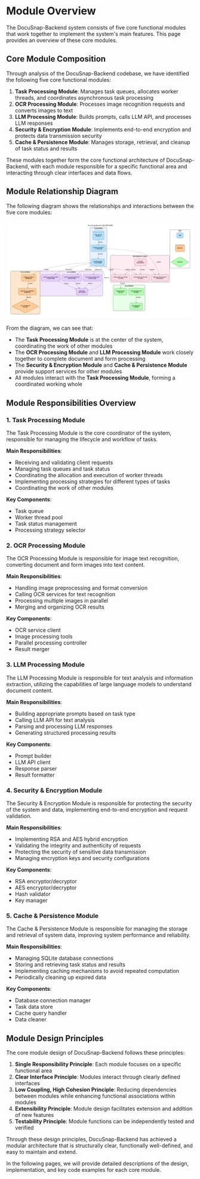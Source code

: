 # Module Overview

The DocuSnap-Backend system consists of five core functional modules that work together to implement the system's main features. This page provides an overview of these core modules.

## Core Module Composition

Through analysis of the DocuSnap-Backend codebase, we have identified the following five core functional modules:

1. **Task Processing Module**: Manages task queues, allocates worker threads, and coordinates asynchronous task processing
2. **OCR Processing Module**: Processes image recognition requests and converts images to text
3. **LLM Processing Module**: Builds prompts, calls LLM API, and processes LLM responses
4. **Security & Encryption Module**: Implements end-to-end encryption and protects data transmission security
5. **Cache & Persistence Module**: Manages storage, retrieval, and cleanup of task status and results

These modules together form the core functional architecture of DocuSnap-Backend, with each module responsible for a specific functional area and interacting through clear interfaces and data flows.

## Module Relationship Diagram

The following diagram shows the relationships and interactions between the five core modules:

![Core Modules Relationship Diagram](../image/core_modules_relationship.png)

From the diagram, we can see that:

- The **Task Processing Module** is at the center of the system, coordinating the work of other modules
- The **OCR Processing Module** and **LLM Processing Module** work closely together to complete document and form processing
- The **Security & Encryption Module** and **Cache & Persistence Module** provide support services for other modules
- All modules interact with the **Task Processing Module**, forming a coordinated working whole

## Module Responsibilities Overview

### 1. Task Processing Module

The Task Processing Module is the core coordinator of the system, responsible for managing the lifecycle and workflow of tasks.

**Main Responsibilities**:
- Receiving and validating client requests
- Managing task queues and task status
- Coordinating the allocation and execution of worker threads
- Implementing processing strategies for different types of tasks
- Coordinating the work of other modules

**Key Components**:
- Task queue
- Worker thread pool
- Task status management
- Processing strategy selector

### 2. OCR Processing Module

The OCR Processing Module is responsible for image text recognition, converting document and form images into text content.

**Main Responsibilities**:
- Handling image preprocessing and format conversion
- Calling OCR services for text recognition
- Processing multiple images in parallel
- Merging and organizing OCR results

**Key Components**:
- OCR service client
- Image processing tools
- Parallel processing controller
- Result merger

### 3. LLM Processing Module

The LLM Processing Module is responsible for text analysis and information extraction, utilizing the capabilities of large language models to understand document content.

**Main Responsibilities**:
- Building appropriate prompts based on task type
- Calling LLM API for text analysis
- Parsing and processing LLM responses
- Generating structured processing results

**Key Components**:
- Prompt builder
- LLM API client
- Response parser
- Result formatter

### 4. Security & Encryption Module

The Security & Encryption Module is responsible for protecting the security of the system and data, implementing end-to-end encryption and request validation.

**Main Responsibilities**:
- Implementing RSA and AES hybrid encryption
- Validating the integrity and authenticity of requests
- Protecting the security of sensitive data transmission
- Managing encryption keys and security configurations

**Key Components**:
- RSA encryptor/decryptor
- AES encryptor/decryptor
- Hash validator
- Key manager

### 5. Cache & Persistence Module

The Cache & Persistence Module is responsible for managing the storage and retrieval of system data, improving system performance and reliability.

**Main Responsibilities**:
- Managing SQLite database connections
- Storing and retrieving task status and results
- Implementing caching mechanisms to avoid repeated computation
- Periodically cleaning up expired data

**Key Components**:
- Database connection manager
- Task data store
- Cache query handler
- Data cleaner

## Module Design Principles

The core module design of DocuSnap-Backend follows these principles:

1. **Single Responsibility Principle**: Each module focuses on a specific functional area
2. **Clear Interface Principle**: Modules interact through clearly defined interfaces
3. **Low Coupling, High Cohesion Principle**: Reducing dependencies between modules while enhancing functional associations within modules
4. **Extensibility Principle**: Module design facilitates extension and addition of new features
5. **Testability Principle**: Module functions can be independently tested and verified

Through these design principles, DocuSnap-Backend has achieved a modular architecture that is structurally clear, functionally well-defined, and easy to maintain and extend.

In the following pages, we will provide detailed descriptions of the design, implementation, and key code examples for each core module.
